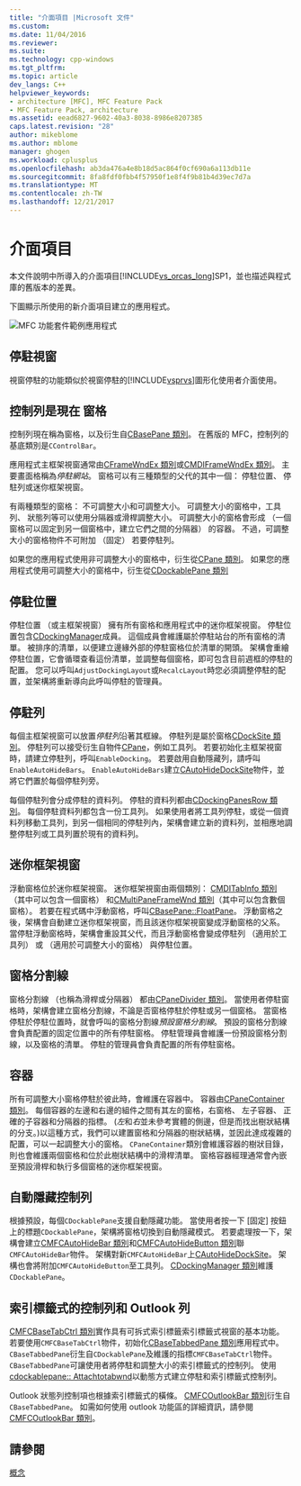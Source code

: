 ```yaml
---
title: "介面項目 |Microsoft 文件"
ms.custom: 
ms.date: 11/04/2016
ms.reviewer: 
ms.suite: 
ms.technology: cpp-windows
ms.tgt_pltfrm: 
ms.topic: article
dev_langs: C++
helpviewer_keywords:
- architecture [MFC], MFC Feature Pack
- MFC Feature Pack, architecture
ms.assetid: eead6827-9602-40a3-8038-8986e8207385
caps.latest.revision: "28"
author: mikeblome
ms.author: mblome
manager: ghogen
ms.workload: cplusplus
ms.openlocfilehash: ab3da476a4e8b18d5ac864f0cf690a6a113db11e
ms.sourcegitcommit: 8fa8fdf0fbb4f57950f1e8f4f9b81b4d39ec7d7a
ms.translationtype: MT
ms.contentlocale: zh-TW
ms.lasthandoff: 12/21/2017
---
```

# <a name="interface-elements"></a>介面項目
本文件說明中所導入的介面項目[!INCLUDE[vs_orcas_long](../atl/reference/includes/vs_orcas_long_md.md)]SP1，並也描述與程式庫的舊版本的差異。  
  
 下圖顯示所使用的新介面項目建立的應用程式。  
  
 ![MFC 功能套件範例應用程式](../mfc/media/mfc_featurepack.png "mfc_featurepack")  
  
## <a name="window-docking"></a>停駐視窗  
 視窗停駐的功能類似於視窗停駐的[!INCLUDE[vsprvs](../assembler/masm/includes/vsprvs_md.md)]圖形化使用者介面使用。  
  
## <a name="control-bars-are-now-panes"></a>控制列是現在 窗格  
 控制列現在稱為窗格，以及衍生自[CBasePane 類別](../mfc/reference/cbasepane-class.md)。 在舊版的 MFC，控制列的基底類別是`CControlBar`。  
  
 應用程式主框架視窗通常由[CFrameWndEx 類別](../mfc/reference/cframewndex-class.md)或[CMDIFrameWndEx 類別](../mfc/reference/cmdiframewndex-class.md)。 主要畫面格稱為*停駐網站*。 窗格可以有三種類型的父代的其中一個： 停駐位置、 停駐列或迷你框架視窗。  
  
 有兩種類型的窗格： 不可調整大小和可調整大小。 可調整大小的窗格中，工具列、 狀態列等可以使用分隔器或滑桿調整大小。 可調整大小的窗格會形成 （一個窗格可以固定到另一個窗格中，建立它們之間的分隔器） 的容器。 不過，可調整大小的窗格物件不可附加 （固定） 若要停駐列。  
  
 如果您的應用程式使用非可調整大小的窗格中，衍生從[CPane 類別](../mfc/reference/cpane-class.md)。  如果您的應用程式使用可調整大小的窗格中，衍生從[CDockablePane 類別](../mfc/reference/cdockablepane-class.md)  
  
## <a name="dock-site"></a>停駐位置  
 停駐位置 （或主框架視窗） 擁有所有窗格和應用程式中的迷你框架視窗。 停駐位置包含[CDockingManager](../mfc/reference/cdockingmanager-class.md)成員。 這個成員會維護屬於停駐站台的所有窗格的清單。 被排序的清單，以便建立邊緣外部的停駐窗格位於清單的開頭。 架構會重繪停駐位置，它會循環查看這份清單，並調整每個窗格，即可包含目前週框的停駐的配置。 您可以呼叫`AdjustDockingLayout`或`RecalcLayout`時您必須調整停駐的配置，並架構將重新導向此呼叫停駐的管理員。  
  
## <a name="dock-bars"></a>停駐列  
 每個主框架視窗可以放置*停駐列*沿著其框線。 停駐列是屬於窗格[CDockSite 類別](../mfc/reference/cdocksite-class.md)。 停駐列可以接受衍生自物件[CPane](../mfc/reference/cpane-class.md)，例如工具列。 若要初始化主框架視窗時，請建立停駐列，呼叫`EnableDocking`。 若要啟用自動隱藏列，請呼叫`EnableAutoHideBars`。 `EnableAutoHideBars`建立[CAutoHideDockSite](../mfc/reference/cautohidedocksite-class.md)物件，並將它們置於每個停駐列旁。  
  
 每個停駐列會分成停駐的資料列。 停駐的資料列都由[CDockingPanesRow 類別](../mfc/reference/cdockingpanesrow-class.md)。 每個停駐資料列都包含一份工具列。 如果使用者將工具列停駐，或從一個資料列移動工具列，到另一個相同的停駐列內，架構會建立新的資料列，並相應地調整停駐列或工具列置於現有的資料列。  
  
## <a name="mini-frame-windows"></a>迷你框架視窗  
 浮動窗格位於迷你框架視窗。 迷你框架視窗由兩個類別： [CMDITabInfo 類別](../mfc/reference/cmditabinfo-class.md)（其中可以包含一個窗格） 和[CMultiPaneFrameWnd 類別](../mfc/reference/cmultipaneframewnd-class.md)（其中可以包含數個窗格）。 若要在程式碼中浮動窗格，呼叫[CBasePane::FloatPane](../mfc/reference/cbasepane-class.md#floatpane)。 浮動窗格之後，架構會自動建立迷你框架視窗，而且該迷你框架視窗變成浮動窗格的父系。 當停駐浮動窗格時，架構會重設其父代，而且浮動窗格會變成停駐列 （適用於工具列） 或 （適用於可調整大小的窗格） 與停駐位置。  
  
## <a name="pane-dividers"></a>窗格分割線  
 窗格分割線 （也稱為滑桿或分隔器） 都由[CPaneDivider 類別](../mfc/reference/cpanedivider-class.md)。 當使用者停駐窗格時，架構會建立窗格分割線，不論是否窗格停駐於停駐或另一個窗格。 當窗格停駐於停駐位置時，就會呼叫的窗格分割線*預設窗格分割線*。 預設的窗格分割線會負責配置的固定位置中的所有停駐窗格。 停駐管理員會維護一份預設窗格分割線，以及窗格的清單。 停駐的管理員會負責配置的所有停駐窗格。  
  
## <a name="containers"></a>容器  
 所有可調整大小窗格停駐於彼此時，會維護在容器中。 容器由[CPaneContainer 類別](../mfc/reference/cpanecontainer-class.md)。 每個容器的左邊和右邊的組件之間有其左的窗格，右窗格、 左子容器、 正確的子容器和分隔器的指標。 (*左*和*右*並未參考實體的側邊，但是而找出樹狀結構的分支。)以這種方式，我們可以建置窗格和分隔器的樹狀結構，並因此達成複雜的配置，可以一起調整大小的窗格。 `CPaneContainer`類別會維護容器的樹狀目錄，則也會維護兩個窗格和位於此樹狀結構中的滑桿清單。 窗格容器經理通常會內嵌至預設滑桿和執行多個窗格的迷你框架視窗。  
  
## <a name="auto-hide-control-bars"></a>自動隱藏控制列  
 根據預設，每個`CDockablePane`支援自動隱藏功能。 當使用者按一下 [固定] 按鈕上的標題`CDockablePane`，架構將窗格切換到自動隱藏模式。 若要處理按一下，架構會建立[CMFCAutoHideBar 類別](../mfc/reference/cmfcautohidebar-class.md)和[CMFCAutoHideButton 類別](../mfc/reference/cmfcautohidebutton-class.md)聯`CMFCAutoHideBar`物件。 架構對新`CMFCAutoHideBar`上[CAutoHideDockSite](../mfc/reference/cautohidedocksite-class.md)。 架構也會將附加`CMFCAutoHideButton`至工具列。 [CDockingManager 類別](../mfc/reference/cdockingmanager-class.md)維護`CDockablePane`。  
  
## <a name="tabbed-control-bars-and-outlook-bars"></a>索引標籤式的控制列和 Outlook 列  
 [CMFCBaseTabCtrl 類別](../mfc/reference/cmfcbasetabctrl-class.md)實作具有可拆式索引標籤索引標籤式視窗的基本功能。 若要使用`CMFCBaseTabCtrl`物件，初始化[CBaseTabbedPane 類別](../mfc/reference/cbasetabbedpane-class.md)應用程式中。 `CBaseTabbedPane`衍生自`CDockablePane`及維護的指標`CMFCBaseTabCtrl`物件。 `CBaseTabbedPane`可讓使用者將停駐和調整大小的索引標籤式的控制列。 使用[cdockablepane:: Attachtotabwnd](../mfc/reference/cdockablepane-class.md#attachtotabwnd)以動態方式建立停駐和索引標籤式控制列。  
  
 Outlook 狀態列控制項也根據索引標籤式的橫條。 [CMFCOutlookBar 類別](../mfc/reference/cmfcoutlookbar-class.md)衍生自`CBaseTabbedPane`。 如需如何使用 outlook 功能區的詳細資訊，請參閱[CMFCOutlookBar 類別](../mfc/reference/cmfcoutlookbar-class.md)。  
  
## <a name="see-also"></a>請參閱  
 [概念](../mfc/mfc-concepts.md)

